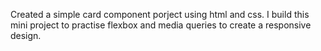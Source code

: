 Created a simple card component porject using html and css.
I build this mini project to practise flexbox and media queries to create a responsive design.
